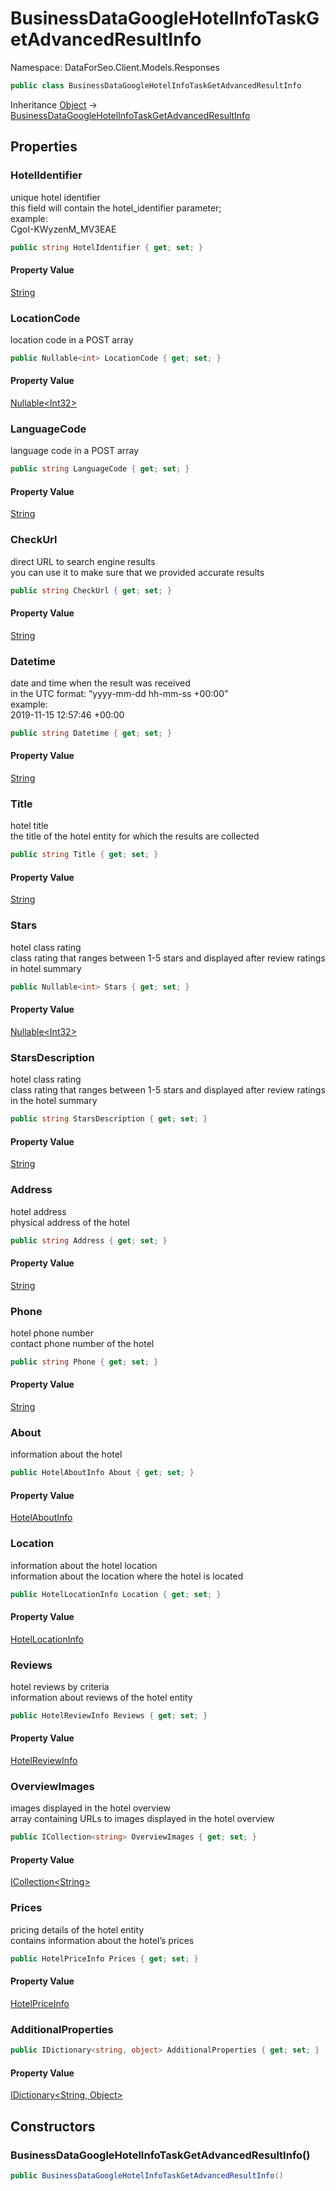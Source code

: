 # BusinessDataGoogleHotelInfoTaskGetAdvancedResultInfo

Namespace: DataForSeo.Client.Models.Responses

```csharp
public class BusinessDataGoogleHotelInfoTaskGetAdvancedResultInfo
```

Inheritance [Object](https://docs.microsoft.com/en-us/dotnet/api/system.object) → [BusinessDataGoogleHotelInfoTaskGetAdvancedResultInfo](./dataforseo.client.models.responses.businessdatagooglehotelinfotaskgetadvancedresultinfo.md)

## Properties

### **HotelIdentifier**

unique hotel identifier
 <br>this field will contain the hotel_identifier parameter;
 <br>example:
 <br>CgoI-KWyzenM_MV3EAE

```csharp
public string HotelIdentifier { get; set; }
```

#### Property Value

[String](https://docs.microsoft.com/en-us/dotnet/api/system.string)<br>

### **LocationCode**

location code in a POST array

```csharp
public Nullable<int> LocationCode { get; set; }
```

#### Property Value

[Nullable&lt;Int32&gt;](https://docs.microsoft.com/en-us/dotnet/api/system.nullable-1)<br>

### **LanguageCode**

language code in a POST array

```csharp
public string LanguageCode { get; set; }
```

#### Property Value

[String](https://docs.microsoft.com/en-us/dotnet/api/system.string)<br>

### **CheckUrl**

direct URL to search engine results
 <br>you can use it to make sure that we provided accurate results

```csharp
public string CheckUrl { get; set; }
```

#### Property Value

[String](https://docs.microsoft.com/en-us/dotnet/api/system.string)<br>

### **Datetime**

date and time when the result was received
 <br>in the UTC format: “yyyy-mm-dd hh-mm-ss +00:00”
 <br>example:
 <br>2019-11-15 12:57:46 +00:00

```csharp
public string Datetime { get; set; }
```

#### Property Value

[String](https://docs.microsoft.com/en-us/dotnet/api/system.string)<br>

### **Title**

hotel title
 <br>the title of the hotel entity for which the results are collected

```csharp
public string Title { get; set; }
```

#### Property Value

[String](https://docs.microsoft.com/en-us/dotnet/api/system.string)<br>

### **Stars**

hotel class rating
 <br>class rating that ranges between 1-5 stars and displayed after review ratings in hotel summary

```csharp
public Nullable<int> Stars { get; set; }
```

#### Property Value

[Nullable&lt;Int32&gt;](https://docs.microsoft.com/en-us/dotnet/api/system.nullable-1)<br>

### **StarsDescription**

hotel class rating
 <br>class rating that ranges between 1-5 stars and displayed after review ratings in the hotel summary

```csharp
public string StarsDescription { get; set; }
```

#### Property Value

[String](https://docs.microsoft.com/en-us/dotnet/api/system.string)<br>

### **Address**

hotel address
 <br>physical address of the hotel

```csharp
public string Address { get; set; }
```

#### Property Value

[String](https://docs.microsoft.com/en-us/dotnet/api/system.string)<br>

### **Phone**

hotel phone number
 <br>contact phone number of the hotel

```csharp
public string Phone { get; set; }
```

#### Property Value

[String](https://docs.microsoft.com/en-us/dotnet/api/system.string)<br>

### **About**

information about the hotel

```csharp
public HotelAboutInfo About { get; set; }
```

#### Property Value

[HotelAboutInfo](./dataforseo.client.models.hotelaboutinfo.md)<br>

### **Location**

information about the hotel location
 <br>information about the location where the hotel is located

```csharp
public HotelLocationInfo Location { get; set; }
```

#### Property Value

[HotelLocationInfo](./dataforseo.client.models.hotellocationinfo.md)<br>

### **Reviews**

hotel reviews by criteria
 <br>information about reviews of the hotel entity

```csharp
public HotelReviewInfo Reviews { get; set; }
```

#### Property Value

[HotelReviewInfo](./dataforseo.client.models.hotelreviewinfo.md)<br>

### **OverviewImages**

images displayed in the hotel overview
 <br>array containing URLs to images displayed in the hotel overview

```csharp
public ICollection<string> OverviewImages { get; set; }
```

#### Property Value

[ICollection&lt;String&gt;](https://docs.microsoft.com/en-us/dotnet/api/system.collections.generic.icollection-1)<br>

### **Prices**

pricing details of the hotel entity
 <br>contains information about the hotel’s prices

```csharp
public HotelPriceInfo Prices { get; set; }
```

#### Property Value

[HotelPriceInfo](./dataforseo.client.models.hotelpriceinfo.md)<br>

### **AdditionalProperties**

```csharp
public IDictionary<string, object> AdditionalProperties { get; set; }
```

#### Property Value

[IDictionary&lt;String, Object&gt;](https://docs.microsoft.com/en-us/dotnet/api/system.collections.generic.idictionary-2)<br>

## Constructors

### **BusinessDataGoogleHotelInfoTaskGetAdvancedResultInfo()**

```csharp
public BusinessDataGoogleHotelInfoTaskGetAdvancedResultInfo()
```
